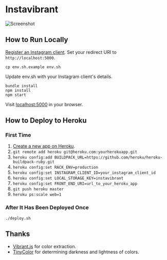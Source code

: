 # Instavibrant

![Screenshot](https://raw.githubusercontent.com/moneypenny/instavibrant/master/screenshot.png)

## How to Run Locally

[Register an Instagram client](https://instagram.com/developer/clients/register/). Set your redirect URI to `http://localhost:5000`.

    cp env.sh.example env.sh

Update env.sh with your Instagram client's details.

    bundle install
    npm install
    npm start

Visit [localhost:5000](http://localhost:5000/) in your browser.

## How to Deploy to Heroku

### First Time

1. [Create a new app on Heroku](https://dashboard.heroku.com/apps).
1. `git remote add heroku git@heroku.com:yourherokuapp.git`
1. `heroku config:add BUILDPACK_URL=https://github.com/heroku/heroku-buildpack-ruby.git`
1. `heroku config:set RACK_ENV=production`
1. `heroku config:set INSTAGRAM_CLIENT_ID=your_instagram_client_id`
1. `heroku config:set LOCAL_STORAGE_KEY=instavibrant`
1. `heroku config:set FRONT_END_URI=url_to_your_heroku_app`
1. `git push heroku master`
1. `heroku ps:scale web=1`

### After It Has Been Deployed Once

    ./deploy.sh

## Thanks

- [Vibrant.js](http://jariz.github.io/vibrant.js/) for color extraction.
- [TinyColor](http://bgrins.github.io/TinyColor/) for determining darkness and lightness of colors.
